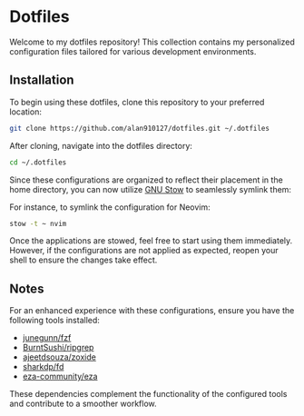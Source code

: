 # Dotfiles

Welcome to my dotfiles repository!
This collection contains my personalized configuration files tailored for various development environments.

## Installation

To begin using these dotfiles, clone this repository to your preferred location:

```bash
git clone https://github.com/alan910127/dotfiles.git ~/.dotfiles
```

After cloning, navigate into the dotfiles directory:

```bash
cd ~/.dotfiles
```

Since these configurations are organized to reflect their placement in the home directory, you can now utilize [GNU Stow](https://www.gnu.org/software/stow/) to seamlessly symlink them:

For instance, to symlink the configuration for Neovim:

```bash
stow -t ~ nvim
```

Once the applications are stowed, feel free to start using them immediately.
However, if the configurations are not applied as expected, reopen your shell to ensure the changes take effect.

## Notes

For an enhanced experience with these configurations, ensure you have the following tools installed:

- [junegunn/fzf](https://github.com/junegunn/fzf)
- [BurntSushi/ripgrep](https://github.com/BurntSushi/ripgrep)
- [ajeetdsouza/zoxide](https://github.com/ajeetdsouza/zoxide)
- [sharkdp/fd](https://github.com/sharkdp/fd)
- [eza-community/eza](https://github.com/eza-community/eza)

These dependencies complement the functionality of the configured tools and contribute to a smoother workflow.
